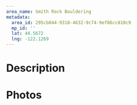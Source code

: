 ```yaml
---
area_name: Smith Rock Bouldering
metadata:
  area_id: 295cb044-9318-4632-9c74-9ef86cc810c9
  mp_id: ''
  lat: 44.5672
  lng: -122.1269
---
```

# Description

# Photos

